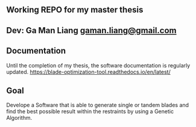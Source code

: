 ## Working REPO for my master thesis

## Dev: Ga Man Liang <gaman.liang@gmail.com>

## Documentation
Until the completion of my thesis, the software documentation is regularly updated.
https://blade-optimization-tool.readthedocs.io/en/latest/

## Goal
Develope a Software that is able to generate single or tandem blades and find the best possible result within the restraints by using a Genetic Algorithm.

